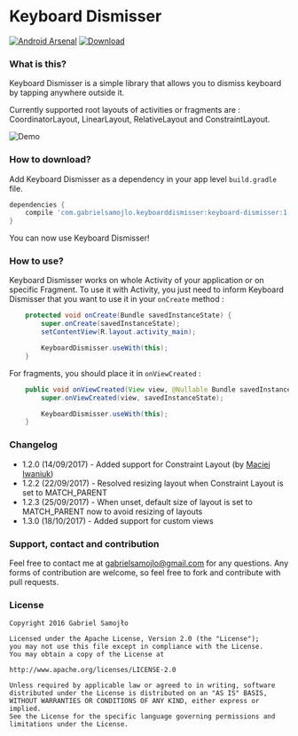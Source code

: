 # Keyboard Dismisser 
[![Android Arsenal](https://img.shields.io/badge/Android%20Arsenal-Keyboard%20Dismisser-brightgreen.svg?style=flat)](http://android-arsenal.com/details/1/4437)
[ ![Download](https://api.bintray.com/packages/gabrielsamojlo/KeyboardDismisser/keyboard-dismisser/images/download.svg) ](https://bintray.com/gabrielsamojlo/KeyboardDismisser/keyboard-dismisser/_latestVersion)

### What is this?

Keyboard Dismisser is a simple library that allows you to dismiss keyboard by tapping anywhere outside it.

Currently supported root layouts of activities or fragments are : CoordinatorLayout, LinearLayout, RelativeLayout and ConstraintLayout.

![Demo](http://i.giphy.com/l3vRavNL0aQfL2tva.gif)

### How to download?

Add Keyboard Dismisser as a dependency in your app level ```build.gradle``` file.

```gradle
dependencies {
    compile 'com.gabrielsamojlo.keyboarddismisser:keyboard-dismisser:1.3.0'
}

```

You can now use Keyboard Dismisser!

### How to use?

Keyboard Dismisser works on whole Activity of your application or on specific Fragment.
To use it with Activity, you just need to inform Keyboard Dismisser that you want to use it in your ```onCreate``` method :

```java
    protected void onCreate(Bundle savedInstanceState) {
        super.onCreate(savedInstanceState);
        setContentView(R.layout.activity_main);

        KeyboardDismisser.useWith(this);
    }
```

For fragments, you should place it in ```onViewCreated``` :

```java
    public void onViewCreated(View view, @Nullable Bundle savedInstanceState) {
        super.onViewCreated(view, savedInstanceState);

        KeyboardDismisser.useWith(this);
    }
```

### Changelog

* 1.2.0 (14/09/2017) - Added support for Constraint Layout (by [Maciej Iwaniuk](https://github.com/Evanuke))
* 1.2.2 (22/09/2017) - Resolved resizing layout when Constraint Layout is set to MATCH_PARENT
* 1.2.3 (25/09/2017) - When unset, default size of layout is set to MATCH_PARENT now to avoid resizing of layouts
* 1.3.0 (18/10/2017) - Added support for custom views

### Support, contact and contribution

Feel free to contact me at gabrielsamojlo@gmail.com for any questions.
Any forms of contribution are welcome, so feel free to fork and contribute with pull requests.

### License
```
Copyright 2016 Gabriel Samojło

Licensed under the Apache License, Version 2.0 (the "License");
you may not use this file except in compliance with the License.
You may obtain a copy of the License at

http://www.apache.org/licenses/LICENSE-2.0

Unless required by applicable law or agreed to in writing, software
distributed under the License is distributed on an "AS IS" BASIS,
WITHOUT WARRANTIES OR CONDITIONS OF ANY KIND, either express or implied.
See the License for the specific language governing permissions and
limitations under the License.
```
